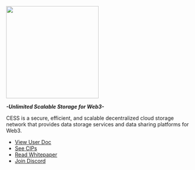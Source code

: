 
<img src="https://user-images.githubusercontent.com/15166250/201052584-ad676518-73aa-4405-9ee9-80ea33d96e38.png" width = "250" align=center />

_**-Unlimited Scalable Storage for Web3-**_

CESS is a secure, efficient, and scalable decentralized cloud storage network that provides data storage services and data sharing platforms for Web3.

- [View User Doc](https://docs.cess.cloud)
- [See CIPs](https://github.com/CESSProject/CIPs)
- [Read Whitepaper](https://github.com/CESSProject/Whitepaper)
- [Join Discord](http://discord.gg/cess)
